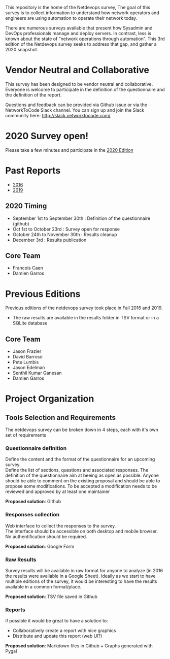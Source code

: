 
This repository is the home of the Netdevops survey, The goal of this survey is to collect information to understand how network operators and engineers are using automation to operate their network today. 

There are numerous surveys available that present how Sysadmin and DevOps professionals manage and deploy servers. In contrast, less is known about the state of “network operations through automation”. This 3rd edition of the Netdevops survey seeks to address that gap, and gather a 2020 snapshot.

# Vendor Neutral and Collaborative

This survey has been designed to be vendor neutral and collaborative. 
Everyone is welcome to participate in the definition of the questionnaire and the definition of the report.

Questions and feedback can be provided via Github issue or via the NetworkToCode Slack channel. 
You can sign up and join the Slack community here: http://slack.networktocode.com/

# 2020 Survey open!
Please take a few minutes and participate in the [2020 Edition](http://bit.ly/netdevops-survey-2020)

# Past Reports

- [2016](https://dgarros.github.io/netdevops-survey/reports/2016)
- [2019](https://dgarros.github.io/netdevops-survey/reports/2019)

## 2020 Timing
* September 1st to September 30th : Definition of the questionnaire (github)
* Oct 1st to October 23rd : Survey open for response
* October 24th to November 30th : Results cleanup
* December 3rd : Results publication

## Core Team
* Francois Caen
* Damien Garros

# Previous Editions

Previous editions of the netdevops survey took place in Fall 2016 and 2019.
* The raw results are available in the results folder in TSV format or in a SQLite database 

## Core Team
- Jason Frazier
- David Barroso
- Pete Lumbis
- Jason Edelman
- Senthil Kumar Ganesan
- Damien Garros

# Project Organization

## Tools Selection and Requirements
The netdevops survey can be broken down in 4 steps, each with it's own set of requirements

### Questionnaire definition
Define the content and the format of the questionnaire for an upcoming survey.  
Define the list of sections, questions and associated responses.
The definition of the questionnaire aim at beeing as open as possible. Anyone should be able to comment on the existing proposal and should be able to propose some modifications. 
To be accepted a modification needs to be reviewed and approved by at least one maintainer

**Proposed solution**: Github 

### Responses collection
Web interface to collect the responses to the survey.  
The interface should be accessible on both desktop and mobile browser.  
No authentification should be required.

**Proposed solution**: Google Form 

### Raw Results
Survey results will be available in raw format for anyone to analyze (in 2016 the results were available in a Google Sheet).
Ideally as we start to have multiple editions of the survey, it would be interesting to have the results available in a common format/place.

**Proposed solution**: TSV file saved in Github 

### Reports
if possible it would be great to have a solution to:
- Collaboratively create a report with nice graphics 
- Distribute and update this report (web UI?)

**Proposed solution**: Markdown files in Github + Graphs generated with Pygal
